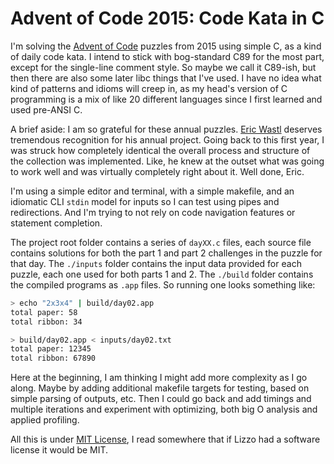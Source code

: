 # Advent of Code 2015: Code Kata in C

I'm solving the [Advent of Code](https://adventofcode.com/2015) puzzles from 2015 using simple C, as a kind of daily code kata. I intend to stick with bog-standard C89 for the most part, except for the single-line comment style. So maybe we call it C89-ish, but then there are also some later libc things that I've used. I have no idea what kind of patterns and idioms will creep in, as my head's version of C programming is a mix of like 20 different languages since I first learned and used pre-ANSI C.

A brief aside: I am so grateful for these annual puzzles. [Eric Wastl](http://was.tl/) deserves tremendous recognition for his annual project. Going back to this first year, I was struck how completely identical the overall process and structure of the collection was implemented. Like, he knew at the outset what was going to work well and was virtually completely right about it. Well done, Eric.

I'm using a simple editor and terminal, with a simple makefile, and an idiomatic CLI `stdin` model for inputs so I can test using pipes and redirections. And I'm trying to not rely on code navigation features or statement completion.

The project root folder contains a series of `dayXX.c` files, each source file contains solutions for both the part 1 and part 2 challenges in the puzzle for that day. The `./inputs` folder contains the input data provided for each puzzle, each one used for both parts 1 and 2. The `./build` folder contains the compiled programs as `.app` files. So running one looks something like:

```bash
> echo "2x3x4" | build/day02.app
total paper: 58
total ribbon: 34

> build/day02.app < inputs/day02.txt
total paper: 12345
total ribbon: 67890
```

Here at the beginning, I am thinking I might add more complexity as I go along. Maybe by adding additional makefile targets for testing, based on simple parsing of outputs, etc. Then I could go back and add timings and multiple iterations and experiment with optimizing, both big O analysis and applied profiling.

All this is under [MIT License](http://opensource.org/licenses/MIT), I read somewhere that if Lizzo had a software license it would be MIT.
